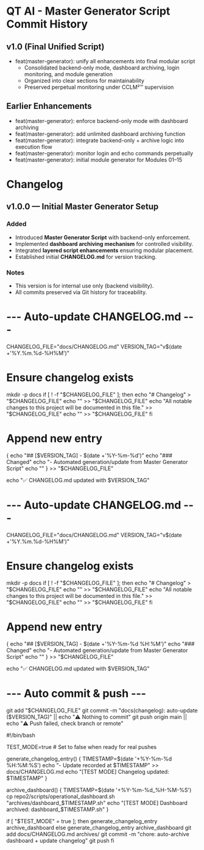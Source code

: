 # QT AI - Master Generator Script Commit History

## v1.0 (Final Unified Script)
- feat(master-generator): unify all enhancements into final modular script
  - Consolidated backend-only mode, dashboard archiving, login monitoring, and module generation
  - Organized into clear sections for maintainability
  - Preserved perpetual monitoring under CCLM²™ supervision

## Earlier Enhancements
- feat(master-generator): enforce backend-only mode with dashboard archiving
- feat(master-generator): add unlimited dashboard archiving function
- feat(master-generator): integrate backend-only + archive logic into execution flow
- feat(master-generator): monitor login and echo commands perpetually
- feat(master-generator): initial module generator for Modules 01–15
# Changelog

## v1.0.0 — Initial Master Generator Setup
### Added
- Introduced **Master Generator Script** with backend-only enforcement.
- Implemented **dashboard archiving mechanism** for controlled visibility.
- Integrated **layered script enhancements** ensuring modular placement.
- Established initial **CHANGELOG.md** for version tracking.

### Notes
- This version is for internal use only (backend visibility).
- All commits preserved via Git history for traceability.

# --- Auto-update CHANGELOG.md ---
CHANGELOG_FILE="docs/CHANGELOG.md"
VERSION_TAG="v$(date +'%Y.%m.%d-%H%M')"

# Ensure changelog exists
mkdir -p docs
if [ ! -f "$CHANGELOG_FILE" ]; then
  echo "# Changelog" > "$CHANGELOG_FILE"
  echo "" >> "$CHANGELOG_FILE"
  echo "All notable changes to this project will be documented in this file." >> "$CHANGELOG_FILE"
  echo "" >> "$CHANGELOG_FILE"
fi

# Append new entry
{
  echo "## [$VERSION_TAG] - $(date +'%Y-%m-%d')"
  echo "### Changed"
  echo "- Automated generation/update from Master Generator Script"
  echo ""
} >> "$CHANGELOG_FILE"

echo "✅ CHANGELOG.md updated with $VERSION_TAG"

# --- Auto-update CHANGELOG.md ---
CHANGELOG_FILE="docs/CHANGELOG.md"
VERSION_TAG="v$(date +'%Y.%m.%d-%H%M')"

# Ensure changelog exists
mkdir -p docs
if [ ! -f "$CHANGELOG_FILE" ]; then
  echo "# Changelog" > "$CHANGELOG_FILE"
  echo "" >> "$CHANGELOG_FILE"
  echo "All notable changes to this project will be documented in this file." >> "$CHANGELOG_FILE"
  echo "" >> "$CHANGELOG_FILE"
fi

# Append new entry
{
  echo "## [$VERSION_TAG] - $(date +'%Y-%m-%d %H:%M')"
  echo "### Changed"
  echo "- Automated generation/update from Master Generator Script"
  echo ""
} >> "$CHANGELOG_FILE"

echo "✅ CHANGELOG.md updated with $VERSION_TAG"

# --- Auto commit & push ---
git add "$CHANGELOG_FILE"
git commit -m "docs(changelog): auto-update ($VERSION_TAG)" || echo "⚠️ Nothing to commit"
git push origin main || echo "⚠️ Push failed, check branch or remote"

#!/bin/bash

TEST_MODE=true   # Set to false when ready for real pushes

generate_changelog_entry() {
    TIMESTAMP=$(date '+%Y-%m-%d %H:%M:%S')
    echo "- Update recorded at $TIMESTAMP" >> docs/CHANGELOG.md
    echo "[TEST MODE] Changelog updated: $TIMESTAMP"
}

archive_dashboard() {
    TIMESTAMP=$(date '+%Y-%m-%d_%H-%M-%S')
    cp repo2/scripts/operational_dashboard.sh "archives/dashboard_$TIMESTAMP.sh"
    echo "[TEST MODE] Dashboard archived: dashboard_$TIMESTAMP.sh"
}

if [ "$TEST_MODE" = true ]; then
    generate_changelog_entry
    archive_dashboard
else
    generate_changelog_entry
    archive_dashboard
    git add docs/CHANGELOG.md archives/
    git commit -m "chore: auto-archive dashboard + update changelog"
    git push
fi

